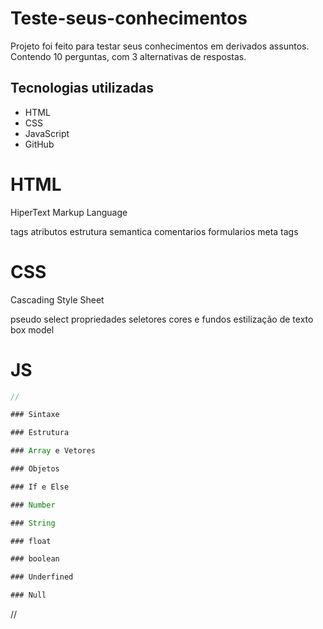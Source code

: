 # Teste-seus-conhecimentos
Projeto foi feito para testar seus conhecimentos em derivados assuntos. Contendo 10 perguntas, com 3 alternativas de respostas.

## Tecnologias utilizadas

- HTML
- CSS
- JavaScript
- GitHub

# HTML

HiperText Markup Language

tags
atributos
estrutura semantica
comentarios
formularios
meta tags


# CSS

Cascading Style Sheet

pseudo select
propriedades
seletores
cores e fundos
estilização de texto
box model


# JS
```js
//

### Sintaxe

### Estrutura

### Array e Vetores

### Objetos

### If e Else

### Number

### String

### float

### boolean

### Underfined

### Null

```
//
